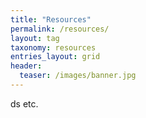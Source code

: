 ```yaml
---
title: "Resources"
permalink: /resources/
layout: tag
taxonomy: resources
entries_layout: grid
header:
  teaser: /images/banner.jpg
---
```


ds etc.

